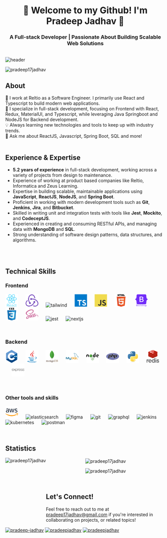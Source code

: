 <h1 align="center">👋 Welcome to my Github! I'm Pradeep Jadhav 👋</h1>
<h3 align="center">A Full-stack Developer | Passionate About Building Scalable Web Solutions</h3>
<br>
<img src="https://zenstack.dev/assets/images/cover-4a55a0f24b2f601feaaa13b94c453ac0.png" alt="header" />

<p align="left">
    <img
        src="https://komarev.com/ghpvc/?username=pradeep17jadhav&label=Profile%20views&color=68a81a&style=flat"
        alt="pradeep17jadhav"
    />
</p>

<h2 align="left">About</h2>
🌱 I work at Reltio as a Software Engineer. I primarily use React and Typescript to build modern web applications.<br />
🧠 I specialize in full-stack development, focusing on Frontend with React, Redux, MaterialUI, and Typescript, while
leveraging Java Springboot and NodeJS for Backend development.<br />
💡 Always learning new technologies and tools to keep up with industry trends.<br />
💬 Ask me about ReactJS, Javascript, Spring Boot, SQL and more!<br />
<br />

<h2 align="left">Experience & Expertise</h2>
<ul>
    <li>
        <strong>5.2 years of experience</strong> in full-stack development, working across a variety of projects from
        design to maintenance.
    </li>
    <li>
        Experience of working at product based companies like Reltio, Informatica and Zeus Learning.
    </li>
    <li>
        Expertise in building scalable, maintainable applications using <strong>JavaScript</strong>,
        <strong>ReactJS</strong>, <strong>NodeJS</strong>, and <strong>Spring Boot</strong>.
    </li>
    <li>
        Proficient in working with modern development tools such as <strong>Git</strong>, <strong>Jenkins</strong>,
        <strong>Jira</strong>, and <strong>Bitbucket</strong>.
    </li>
    <li>
        Skilled in writing unit and integration tests with tools like <strong>Jest</strong>, <strong>Mockito</strong>,
        and <strong>CodeceptJS</strong>.
    </li>
    <li>
        Experienced in creating and consuming RESTful APIs, and managing data with <strong>MongoDB</strong> and
        <strong>SQL</strong>.
    </li>
    <li>Strong understanding of software design patterns, data structures, and algorithms.</li>
</ul>
<br />
<br />

<h2 align="left">Technical Skills</h2>

<h3>Frontend</h3>
<p align="left">
    <span>
        <img
            src="https://raw.githubusercontent.com/devicons/devicon/master/icons/react/react-original-wordmark.svg"
            alt="react"
            width="40"
            height="40"
        />
    </span>&nbsp;&nbsp;&nbsp;&nbsp;
    <span>
        <img
            src="https://raw.githubusercontent.com/devicons/devicon/master/icons/redux/redux-original.svg"
            alt="redux"
            width="40"
            height="40"
        />
    </span>&nbsp;&nbsp;&nbsp;&nbsp;
    <span>
        <img
            src="https://www.vectorlogo.zone/logos/tailwindcss/tailwindcss-icon.svg"
            alt="tailwind"
            width="40"
            height="40"
        />
    </span>&nbsp;&nbsp;&nbsp;&nbsp;
    <span>
        <img
            src="https://raw.githubusercontent.com/devicons/devicon/master/icons/typescript/typescript-original.svg"
            alt="typescript"
            width="40"
            height="40"
        />
    </span>&nbsp;&nbsp;&nbsp;&nbsp;
    <span>
        <img
            src="https://raw.githubusercontent.com/devicons/devicon/master/icons/javascript/javascript-original.svg"
            alt="javascript"
            width="40"
            height="40"
        />
    </span>&nbsp;&nbsp;&nbsp;&nbsp;
    <span>
        <img
            src="https://raw.githubusercontent.com/devicons/devicon/master/icons/html5/html5-original-wordmark.svg"
            alt="html5"
            width="40"
            height="40"
        />
    </span>&nbsp;&nbsp;&nbsp;&nbsp;
    <span>
        <img
            src="https://raw.githubusercontent.com/devicons/devicon/master/icons/bootstrap/bootstrap-plain-wordmark.svg"
            alt="bootstrap"
            width="40"
            height="40"
        />
    </span>&nbsp;&nbsp;&nbsp;&nbsp;
    <span>
        <img
            src="https://raw.githubusercontent.com/devicons/devicon/master/icons/css3/css3-original-wordmark.svg"
            alt="css3"
            width="40"
            height="40"
        />
    </span>&nbsp;&nbsp;&nbsp;&nbsp;
    <span>
        <img
            src="https://raw.githubusercontent.com/devicons/devicon/master/icons/sass/sass-original.svg"
            alt="sass"
            width="40"
            height="40"
        />
    </span>&nbsp;&nbsp;&nbsp;&nbsp;
    <span>
        <img src="https://www.vectorlogo.zone/logos/jestjsio/jestjsio-icon.svg" alt="jest" width="40" height="40" />
    </span>&nbsp;&nbsp;&nbsp;&nbsp;
    <span>
        <img src="https://cdn.worldvectorlogo.com/logos/nextjs-2.svg" alt="nextjs" width="40" height="40" />
    </span>&nbsp;&nbsp;&nbsp;&nbsp;
</p>
<br />

<h3>Backend</h3>
<p align="left">
    <span>
        <img
            src="https://raw.githubusercontent.com/devicons/devicon/master/icons/cplusplus/cplusplus-original.svg"
            alt="cplusplus"
            width="40"
            height="40"
        />
    </span>&nbsp;&nbsp;&nbsp;&nbsp;
    <span>
        <img
            src="https://raw.githubusercontent.com/devicons/devicon/master/icons/java/java-original.svg"
            alt="java"
            width="40"
            height="40"
        />
    </span>&nbsp;&nbsp;&nbsp;&nbsp;
    <span>
        <img
            src="https://raw.githubusercontent.com/devicons/devicon/master/icons/mongodb/mongodb-original-wordmark.svg"
            alt="mongodb"
            width="40"
            height="40"
        />
    </span>&nbsp;&nbsp;&nbsp;&nbsp;
    <span>
        <img
            src="https://raw.githubusercontent.com/devicons/devicon/master/icons/mysql/mysql-original-wordmark.svg"
            alt="mysql"
            width="40"
            height="40"
        />
    </span>&nbsp;&nbsp;&nbsp;&nbsp;
    <span>
        <img
            src="https://raw.githubusercontent.com/devicons/devicon/master/icons/nodejs/nodejs-original-wordmark.svg"
            alt="nodejs"
            width="40"
            height="40"
        />
    </span>&nbsp;&nbsp;&nbsp;&nbsp;
    <span>
        <img
            src="https://raw.githubusercontent.com/devicons/devicon/master/icons/php/php-original.svg"
            alt="php"
            width="40"
            height="40"
        />
    </span>&nbsp;&nbsp;&nbsp;&nbsp;
    <span>
        <img
            src="https://raw.githubusercontent.com/devicons/devicon/master/icons/python/python-original.svg"
            alt="python"
            width="40"
            height="40"
        />
    </span>&nbsp;&nbsp;&nbsp;&nbsp;
    <span>
        <img
            src="https://raw.githubusercontent.com/devicons/devicon/master/icons/redis/redis-original-wordmark.svg"
            alt="redis"
            width="40"
            height="40"
        />
    </span>&nbsp;&nbsp;&nbsp;&nbsp;
    <span>
        <img
            src="https://raw.githubusercontent.com/devicons/devicon/master/icons/express/express-original-wordmark.svg"
            alt="express"
            width="40"
            height="40"
        />
    </span>
</p>
<br />

<h3>Other tools and skills</h3>
<p align="left">
    <span>
        <img
            src="https://raw.githubusercontent.com/devicons/devicon/master/icons/amazonwebservices/amazonwebservices-original-wordmark.svg"
            alt="aws"
            width="40"
            height="40"
        />
    </span>&nbsp;&nbsp;&nbsp;&nbsp;
    <span>
        <img
            src="https://www.vectorlogo.zone/logos/elastic/elastic-icon.svg"
            alt="elasticsearch"
            width="40"
            height="40"
        />
    </span>&nbsp;&nbsp;&nbsp;&nbsp;
    <span>
        <img src="https://www.vectorlogo.zone/logos/figma/figma-icon.svg" alt="figma" width="40" height="40" />
    </span>&nbsp;&nbsp;&nbsp;&nbsp;
    <span>
        <img src="https://www.vectorlogo.zone/logos/git-scm/git-scm-icon.svg" alt="git" width="40" height="40" />
    </span>&nbsp;&nbsp;&nbsp;&nbsp;
    <span>
        <img src="https://www.vectorlogo.zone/logos/graphql/graphql-icon.svg" alt="graphql" width="40" height="40" />
    </span>&nbsp;&nbsp;&nbsp;&nbsp;
    <span>
        <img src="https://www.vectorlogo.zone/logos/jenkins/jenkins-icon.svg" alt="jenkins" width="40" height="40" />
    </span>&nbsp;&nbsp;&nbsp;&nbsp;
    <span>
        <img
            src="https://www.vectorlogo.zone/logos/kubernetes/kubernetes-icon.svg"
            alt="kubernetes"
            width="40"
            height="40"
        />
    </span>&nbsp;&nbsp;&nbsp;&nbsp;
    <span>
        <img
            src="https://www.vectorlogo.zone/logos/getpostman/getpostman-icon.svg"
            alt="postman"
            width="40"
            height="40"
        />
    </span>
</p>
<br />

<h2 align="left">Statistics</h2>
<p align="center">
  <span align="center">
   <img
        align="left"
        src="https://github-readme-stats.vercel.app/api/top-langs?username=pradeep17jadhav&show_icons=true&theme=dark&locale=en&layout=compact"
        alt="pradeep17jadhav"
        height="195"
    />
    <img
        align="center"
        src="https://github-readme-stats.vercel.app/api?username=pradeep17jadhav&show_icons=true&theme=dark&locale=en"
        alt="pradeep17jadhav"
        height="195"
    />
</span>
</p>
<p align="center" style="display: flex;justify-content: center;">
    <img
        align="center"
        src="https://github-readme-streak-stats.herokuapp.com/?user=pradeep17jadhav&theme=dark"
        alt="pradeep17jadhav"
    />
</p>
<br />

<h2 align="left">Let's Connect!</h2>
<p align="left">
    Feel free to reach out to me at <a href="mailto:pradeep17jadhav@gmail.com">pradeep17jadhav@gmail.com</a> if you're interested in collaborating on projects, or
    related topics!
</p>
<p align="left">
    <a href="https://linkedin.com/in/pradeep-jadhav" target="blank"
        ><img
            align="center"
            src="https://raw.githubusercontent.com/rahuldkjain/github-profile-readme-generator/master/src/images/icons/Social/linked-in-alt.svg"
            alt="pradeep-jadhav"
            height="30"
            width="40"
    /></a>
    <a href="https://www.hackerrank.com/pradeepjadhav" target="blank"
        ><img
            align="center"
            src="https://raw.githubusercontent.com/rahuldkjain/github-profile-readme-generator/master/src/images/icons/Social/hackerrank.svg"
            alt="pradeepjadhav"
            height="30"
            width="40"
    /></a>
    <a href="https://www.leetcode.com/pradeepjadhav" target="blank"
        ><img
            align="center"
            src="https://raw.githubusercontent.com/rahuldkjain/github-profile-readme-generator/master/src/images/icons/Social/leet-code.svg"
            alt="pradeepjadhav"
            height="30"
            width="40"
    /></a>
</p>
